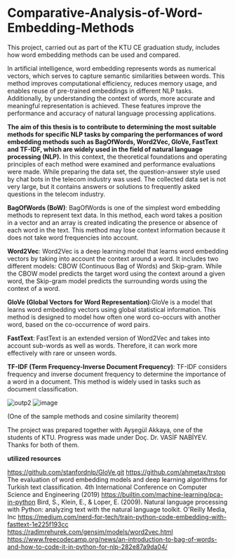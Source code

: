 # Comparative-Analysis-of-Word-Embedding-Methods
This project, carried out as part of the KTU CE graduation study, includes how word embedding methods can be used and compared.

In artificial intelligence, word embedding represents words as numerical vectors, which serves to capture semantic similarities between words. This method improves computational efficiency, reduces memory usage, and enables reuse of pre-trained embeddings in different NLP tasks. Additionally, by understanding the context of words, more accurate and meaningful representation is achieved. These features improve the performance and accuracy of natural language processing applications.

  **The aim of this thesis is to contribute to determining the most suitable methods for specific NLP tasks by comparing the performances of word embedding methods such as BagOfWords, Word2Vec, GloVe, FastText and TF-IDF, which are widely used in the field of natural language processing (NLP).**
In this context, the theoretical foundations and operating principles of each method were examined and performance evaluations were made. While preparing the data set, the question-answer style used by chat bots in the telecom industry was used. The collected data set is not very large, but it contains answers or solutions to frequently asked questions in the telecom industry.

**BagOfWords (BoW)**: BagOfWords is one of the simplest word embedding methods to represent text data. In this method, each word takes a position in a vector and an array is created indicating the presence or absence of each word in the text. This method may lose context information because it does not take word frequencies into account.

**Word2Vec**: Word2Vec is a deep learning model that learns word embedding vectors by taking into account the context around a word. It includes two different models: CBOW (Continuous Bag of Words) and Skip-gram. While the CBOW model predicts the target word using the context around a given word, the Skip-gram model predicts the surrounding words using the context of a word. 

**GloVe (Global Vectors for Word Representation)**:GloVe is a model that learns word embedding vectors using global statistical information. This method is designed to model how often one word co-occurs with another word, based on the co-occurrence of word pairs.

**FastText**: FastText is an extended version of Word2Vec and takes into account sub-words as well as words. Therefore, it can work more effectively with rare or unseen words.

**TF-IDF (Term Frequency-Inverse Document Frequency)**: TF-IDF considers frequency and inverse document frequency to determine the importance of a word in a document. This method is widely used in tasks such as document classification.

![outp2](https://github.com/user-attachments/assets/3a6c3632-4863-42b8-83c0-1b88bfe73d41)
![image](https://github.com/user-attachments/assets/90a5232b-0522-4bcc-849e-8348e4ea4f34)



(One of the sample methods and cosine similarity theorem)


The project was prepared together with Ayşegül Akkaya, one of the students of KTU. Progress was made under Doç. Dr. VASİF NABİYEV. Thanks for both of them.

    
**utilized resources**

https://github.com/stanfordnlp/GloVe.git
https://github.com/ahmetax/trstop
The evaluation of word embedding models and deep learning algorithms for Turkish text classification. 4th International Conference on Computer Science and Engineering (2019)
https://builtin.com/machine-learning/pca-in-python
Bird, S., Klein, E., & Loper, E. (2009). Natural language processing with Python: analyzing text with the natural language toolkit. O'Reilly Media, Inc
https://medium.com/nerd-for-tech/train-python-code-embedding-with-fasttext-1e225f193cc
https://radimrehurek.com/gensim/models/word2vec.html
https://www.freecodecamp.org/news/an-introduction-to-bag-of-words-and-how-to-code-it-in-python-for-nlp-282e87a9da04/

